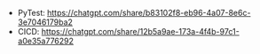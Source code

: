 - PyTest: https://chatgpt.com/share/b83102f8-eb96-4a07-8e6c-3e7046179ba2
- CICD: https://chatgpt.com/share/12b5a9ae-173a-4f4b-97c1-a0e35a776292
